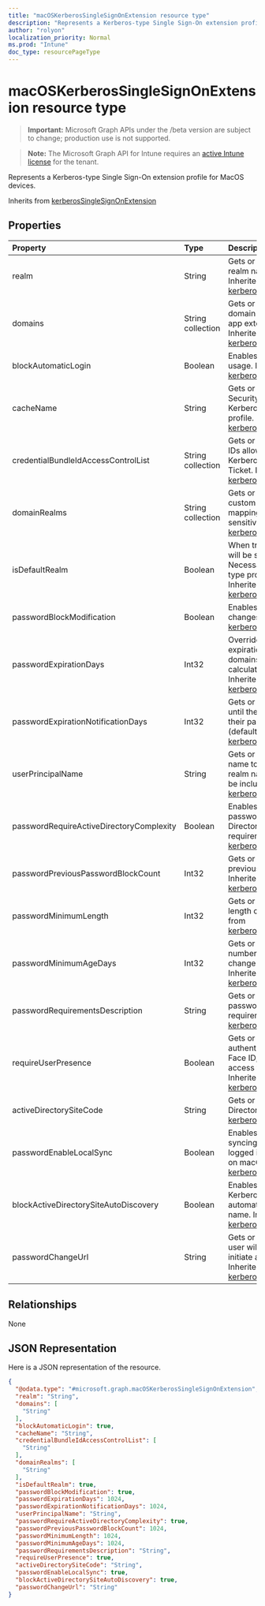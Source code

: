 ```yaml
---
title: "macOSKerberosSingleSignOnExtension resource type"
description: "Represents a Kerberos-type Single Sign-On extension profile for MacOS devices."
author: "rolyon"
localization_priority: Normal
ms.prod: "Intune"
doc_type: resourcePageType
---
```


# macOSKerberosSingleSignOnExtension resource type

> **Important:** Microsoft Graph APIs under the /beta version are subject to change; production use is not supported.

> **Note:** The Microsoft Graph API for Intune requires an [active Intune license](https://go.microsoft.com/fwlink/?linkid=839381) for the tenant.

Represents a Kerberos-type Single Sign-On extension profile for MacOS devices.


Inherits from [kerberosSingleSignOnExtension](../resources/intune-deviceconfig-kerberossinglesignonextension.md)

## Properties
|Property|Type|Description|
|:---|:---|:---|
|realm|String|Gets or sets the case-sensitive realm name for this profile. Inherited from [kerberosSingleSignOnExtension](../resources/intune-deviceconfig-kerberossinglesignonextension.md)|
|domains|String collection|Gets or sets a list of hosts or domain names for which the app extension performs SSO. Inherited from [kerberosSingleSignOnExtension](../resources/intune-deviceconfig-kerberossinglesignonextension.md)|
|blockAutomaticLogin|Boolean|Enables or disables Keychain usage. Inherited from [kerberosSingleSignOnExtension](../resources/intune-deviceconfig-kerberossinglesignonextension.md)|
|cacheName|String|Gets or sets the Generic Security Services name of the Kerberos cache to use for this profile. Inherited from [kerberosSingleSignOnExtension](../resources/intune-deviceconfig-kerberossinglesignonextension.md)|
|credentialBundleIdAccessControlList|String collection|Gets or sets a list of app Bundle IDs allowed to access the Kerberos Ticket Granting Ticket. Inherited from [kerberosSingleSignOnExtension](../resources/intune-deviceconfig-kerberossinglesignonextension.md)|
|domainRealms|String collection|Gets or sets a list of realms for custom domain-realm mapping. Realms are case sensitive. Inherited from [kerberosSingleSignOnExtension](../resources/intune-deviceconfig-kerberossinglesignonextension.md)|
|isDefaultRealm|Boolean|When true, this profile's realm will be selected as the default. Necessary if multiple Kerberos-type profiles are configured. Inherited from [kerberosSingleSignOnExtension](../resources/intune-deviceconfig-kerberossinglesignonextension.md)|
|passwordBlockModification|Boolean|Enables or disables password changes. Inherited from [kerberosSingleSignOnExtension](../resources/intune-deviceconfig-kerberossinglesignonextension.md)|
|passwordExpirationDays|Int32|Overrides the default password expiration in days. For most domains, this value is calculated automatically. Inherited from [kerberosSingleSignOnExtension](../resources/intune-deviceconfig-kerberossinglesignonextension.md)|
|passwordExpirationNotificationDays|Int32|Gets or sets the number of days until the user is notified that their password will expire (default is 15). Inherited from [kerberosSingleSignOnExtension](../resources/intune-deviceconfig-kerberossinglesignonextension.md)|
|userPrincipalName|String|Gets or sets the principle user name to use for this profile. The realm name does not need to be included. Inherited from [kerberosSingleSignOnExtension](../resources/intune-deviceconfig-kerberossinglesignonextension.md)|
|passwordRequireActiveDirectoryComplexity|Boolean|Enables or disables whether passwords must meet Active Directory's complexity requirements. Inherited from [kerberosSingleSignOnExtension](../resources/intune-deviceconfig-kerberossinglesignonextension.md)|
|passwordPreviousPasswordBlockCount|Int32|Gets or sets the number of previous passwords to block. Inherited from [kerberosSingleSignOnExtension](../resources/intune-deviceconfig-kerberossinglesignonextension.md)|
|passwordMinimumLength|Int32|Gets or sets the minimum length of a password. Inherited from [kerberosSingleSignOnExtension](../resources/intune-deviceconfig-kerberossinglesignonextension.md)|
|passwordMinimumAgeDays|Int32|Gets or sets the minimum number of days until a user can change their password again. Inherited from [kerberosSingleSignOnExtension](../resources/intune-deviceconfig-kerberossinglesignonextension.md)|
|passwordRequirementsDescription|String|Gets or sets a description of the password complexity requirements. Inherited from [kerberosSingleSignOnExtension](../resources/intune-deviceconfig-kerberossinglesignonextension.md)|
|requireUserPresence|Boolean|Gets or sets whether to require authentication via Touch ID, Face ID, or a passcode to access the keychain entry. Inherited from [kerberosSingleSignOnExtension](../resources/intune-deviceconfig-kerberossinglesignonextension.md)|
|activeDirectorySiteCode|String|Gets or sets the Active Directory site. Inherited from [kerberosSingleSignOnExtension](../resources/intune-deviceconfig-kerberossinglesignonextension.md)|
|passwordEnableLocalSync|Boolean|Enables or disables password syncing. This won't affect users logged in with a mobile account on macOS. Inherited from [kerberosSingleSignOnExtension](../resources/intune-deviceconfig-kerberossinglesignonextension.md)|
|blockActiveDirectorySiteAutoDiscovery|Boolean|Enables or disables whether the Kerberos extension can automatically determine its site name. Inherited from [kerberosSingleSignOnExtension](../resources/intune-deviceconfig-kerberossinglesignonextension.md)|
|passwordChangeUrl|String|Gets or sets the URL that the user will be sent to when they initiate a password change. Inherited from [kerberosSingleSignOnExtension](../resources/intune-deviceconfig-kerberossinglesignonextension.md)|

## Relationships
None

## JSON Representation
Here is a JSON representation of the resource.
<!-- {
  "blockType": "resource",
  "@odata.type": "microsoft.graph.macOSKerberosSingleSignOnExtension"
}
-->
``` json
{
  "@odata.type": "#microsoft.graph.macOSKerberosSingleSignOnExtension",
  "realm": "String",
  "domains": [
    "String"
  ],
  "blockAutomaticLogin": true,
  "cacheName": "String",
  "credentialBundleIdAccessControlList": [
    "String"
  ],
  "domainRealms": [
    "String"
  ],
  "isDefaultRealm": true,
  "passwordBlockModification": true,
  "passwordExpirationDays": 1024,
  "passwordExpirationNotificationDays": 1024,
  "userPrincipalName": "String",
  "passwordRequireActiveDirectoryComplexity": true,
  "passwordPreviousPasswordBlockCount": 1024,
  "passwordMinimumLength": 1024,
  "passwordMinimumAgeDays": 1024,
  "passwordRequirementsDescription": "String",
  "requireUserPresence": true,
  "activeDirectorySiteCode": "String",
  "passwordEnableLocalSync": true,
  "blockActiveDirectorySiteAutoDiscovery": true,
  "passwordChangeUrl": "String"
}
```



